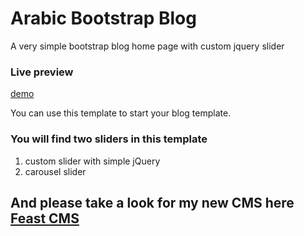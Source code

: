 # Arabic Bootstrap Blog
A very simple bootstrap blog home page with custom jquery slider

### Live preview
<a href="http://demo.eadhassan.com/template">demo</a>

You can use this template to start your blog template.

### You will find two sliders in this template
  1. custom slider with simple jQuery
  2. carousel slider
  
## And please take a look for my new CMS here <a href="https://www.youtube.com/watch?v=4A9Xmd0Slks" target_blank>Feast CMS</a>
